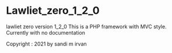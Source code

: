# Lawliet_zero_1_2_0
lawliet zero version 1_2_0
This is a PHP framework with MVC style.
Currently with no documentation

Copyright : 2021 by sandi m irvan
